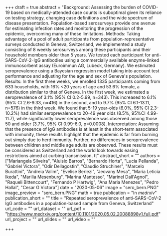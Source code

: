 +++
draft = true
abstract = "Background: Assessing the burden of COVID-19 based on medically-attended case counts is suboptimal given its reliance on testing strategy, changing case definitions and the wide spectrum of disease presentation. Population-based serosurveys provide one avenue for estimating infection rates and monitoring the progression of the epidemic, overcoming many of these limitations. Methods: Taking advantage of a pool of adult participants from population-representative surveys conducted in Geneva, Switzerland, we implemented a study consisting of 8 weekly serosurveys among these participants and their household members older than 5 years. We tested each participant for anti-SARS-CoV-2-IgG antibodies using a commercially available enzyme-linked immunosorbent assay (Euroimmun AG, Lubeck, Germany). We estimated seroprevalence using a Bayesian regression model taking into account test performance and adjusting for the age and sex of Geneva's population. Results: In the first three weeks, we enrolled 1335 participants coming from 633 households, with 16% <20 years of age and 53.6% female, a distribution similar to that of Geneva. In the first week, we estimated a seroprevalence of 3.1% (95% CI 0.2-5.99, n=343). This increased to 6.1% (95% CI 2.6-9.33, n=416) in the second, and to 9.7% (95% CI 6.1-13.11, n=576) in the third week. We found that 5-19 year-olds (6.0%, 95% CI 2.3-10.2%) had similar seroprevalence to 20-49 year olds (8.5%, 95%CI 4.99-11.7), while significantly lower seroprevalence was observed among those 50 and older (3.7%, 95% CI 0.99-6.0, p=0.0008). Interpretation: Assuming that the presence of IgG antibodies is at least in the short-term associated with immunity, these results highlight that the epidemic is far from burning out simply due to herd immunity. Further, no differences in seroprevalence between children and middle age adults are observed. These results must be considered as Switzerland and the world look towards easing restrictions aimed at curbing transmission. tt"
abstract_short = ""
authors = ["Mariangela Silveira", "Aluisio Barros",  "Bernardo Horta", "Lucia Pellanda", "Gabriel Victora", "Odir Dellagostin",  "Claudio Struchiner", "Marcelo Burattini", "Andreia Valim", "Evelise Berlezi", "Jeovany Mesa", "Maria Leticia Ikeda", "Marilia Mesenburg", "Marina Mantesso", "Marinel Dall'Agnol", "Raqueli Bittencourt", "Fernando P Hartwig", "Ana Maria Menezes", "Pedro Hallal", "Cesar G Victora"]
date = "2020-05-06"
image = "sero_bern.PNG"
image_preview = "sero_bern.PNG"
math = true
publication = "In *medrxiv*"
publication_short = ""
title = "Repeated seroprevalence of anti-SARS-CoV-2 IgG antibodies in a population-based sample from Geneva, Switzerland"
url_code = ""
url_dataset = ""
url_pdf = "https://www.medrxiv.org/content/10.1101/2020.05.02.20088898v1.full.pdf"
url_project = ""
url_slides = ""
url_video = ""

+++

